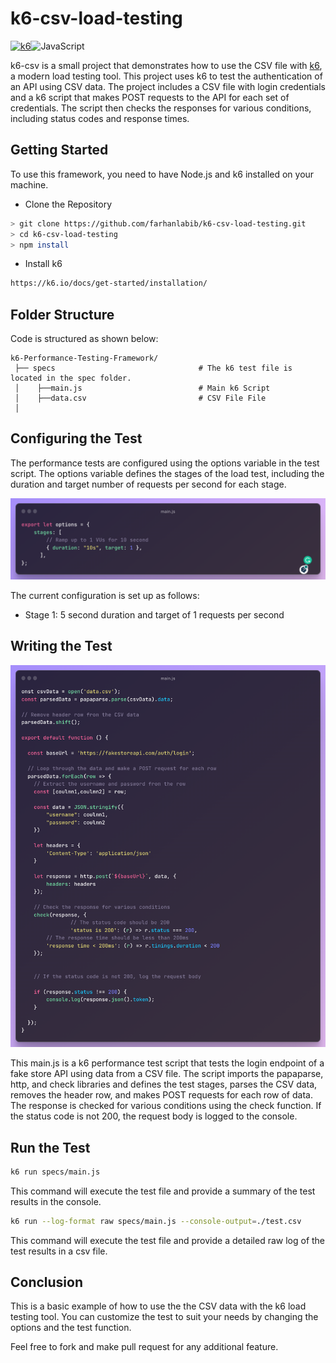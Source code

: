 # k6-csv-load-testing

[![k6](https://img.shields.io/badge/k6-7D64FF.svg?style=for-the-badge&logo=k6&logoColor=white)](https://github.com/grafana/k6)![JavaScript](https://img.shields.io/badge/JavaScript-F7DF1E.svg?style=for-the-badge&logo=JavaScript&logoColor=black)

k6-csv is a small project that demonstrates how to use the CSV file with [k6](https://k6.io/), a modern load testing tool.
This project uses k6 to test the authentication of an API using CSV data. The project includes a CSV file with login credentials and a k6 script that makes POST requests to the API for each set of credentials. The script then checks the responses for various conditions, including status codes and response times.

## Getting Started

To use this framework, you need to have Node.js and k6 installed on your machine.

- Clone the Repository

```bash
> git clone https://github.com/farhanlabib/k6-csv-load-testing.git
> cd k6-csv-load-testing
> npm install
```

- Install k6

```bash
https://k6.io/docs/get-started/installation/
```
## Folder Structure

Code is structured as shown below:

```
k6-Performance-Testing-Framework/
 ├── specs                                # The k6 test file is located in the spec folder.
 │    ├──main.js                          # Main k6 Script
 │    ├──data.csv                         # CSV File File
 │
```
## Configuring the Test

The performance tests are configured using the options variable in the test script. The options variable defines the stages of the load test, including the duration and target number of requests per second for each stage.

![](./images/1.png)

The current configuration is set up as follows:

- Stage 1: 5 second duration and target of 1 requests per second

## Writing the Test

![](./images/2.png)

This main.js is a k6 performance test script that tests the login endpoint of a fake store API using data from a CSV file. The script imports the papaparse, http, and check libraries and defines the test stages, parses the CSV data, removes the header row, and makes POST requests for each row of data. The response is checked for various conditions using the check function. If the status code is not 200, the request body is logged to the console.


## Run the Test

```bash
k6 run specs/main.js
```
This command will execute the test file and provide a summary of the test results in the console.

```bash
k6 run --log-format raw specs/main.js --console-output=./test.csv 
```
This command will execute the test file and provide a detailed raw log of the test results in a csv file.

## Conclusion

This is a basic example of how to use the the CSV data with the k6 load testing tool. You can customize the test to suit your needs by changing the options and the test function.

Feel free to fork and make pull request for any additional feature.

